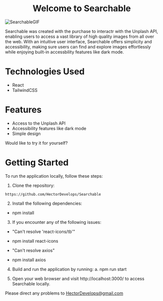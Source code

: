 <h1 align='center'>Welcome to Searchable</h1>

![SearchableGIF](https://github.com/user-attachments/assets/5f753701-2e50-40d6-ad03-e2d80fdecdfa )

Searchable was created with the purchase to interactr with the Unplash API, enabling users to access a vast library of high quality images from all over the web. With an intuitive user interface, Searchable offers simplicity and accessibility, making sure users can find and explore images effortlessly while enjoying built-in accessbility features like dark mode. 


# Technologies Used 
* React
* TailwindCSS

# Features
* Access to the Unplash API
* Accessibility features like dark mode
* Simple design

Would like to try it for yourself?

# Getting Started 
To run the application locally, follow these steps:

1. Clone the repository:
```
https://github.com/HectorDevelops/Searchable
```

2. Install the following dependencies:
* npm install

3. If you encounter any of the following issues:
* "Can't resolve 'react-icons/tb'"
- npm install react-icons
* "Can't resolve axios" 
- npm install axios

4. Build and run the application by running:
  a. npm run start

5. Open your web browser and visit http://localhost:3000/ to access Searchable locally.

Please direct any problems to HectorDevelops@gmail.com

